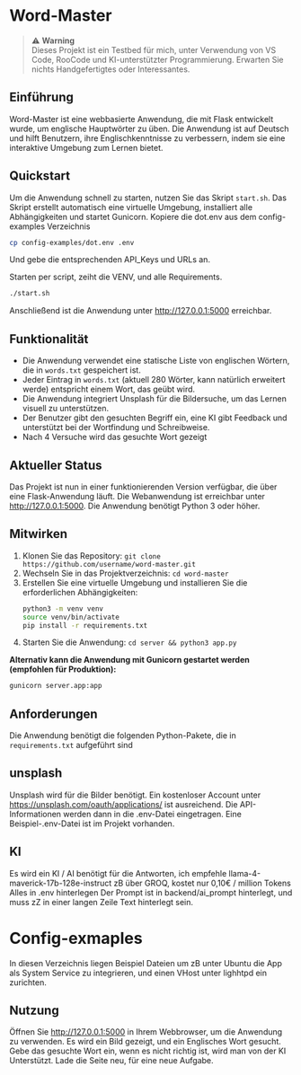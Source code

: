 # Word-Master

> ⚠️ **Warning**  
> Dieses Projekt ist ein Testbed für mich, unter Verwendung von VS Code, RooCode und KI-unterstützter Programmierung.
> Erwarten Sie nichts Handgefertigtes oder Interessantes.

## Einführung
Word-Master ist eine webbasierte Anwendung, die mit Flask entwickelt wurde, um englische Hauptwörter zu üben. Die Anwendung ist auf Deutsch und hilft Benutzern, ihre Englischkenntnisse zu verbessern, indem sie eine interaktive Umgebung zum Lernen bietet.

## Quickstart
Um die Anwendung schnell zu starten, nutzen Sie das Skript `start.sh`. Das Skript erstellt automatisch eine virtuelle Umgebung, installiert alle Abhängigkeiten und startet Gunicorn.
Kopiere die dot.env aus dem config-examples Verzeichnis 
```bash
cp config-examples/dot.env .env
```
Und gebe die entsprechenden API_Keys und URLs an.

Starten per script, zeiht die VENV, und alle Requirements.

```bash
./start.sh
```

Anschließend ist die Anwendung unter http://127.0.0.1:5000 erreichbar.

## Funktionalität
- Die Anwendung verwendet eine statische Liste von englischen Wörtern, die in `words.txt` gespeichert ist.
- Jeder Eintrag in `words.txt` (aktuell 280 Wörter, kann natürlich erweitert werde) entspricht einem Wort, das geübt wird.
- Die Anwendung integriert Unsplash für die Bildersuche, um das Lernen visuell zu unterstützen.
 - Der Benutzer gibt den gesuchten Begriff ein, eine KI gibt Feedback und unterstützt bei der Wortfindung und Schreibweise.
 - Nach 4 Versuche wird das gesuchte Wort gezeigt

## Aktueller Status
Das Projekt ist nun in einer funktionierenden Version verfügbar, die über eine Flask-Anwendung läuft. Die Webanwendung ist erreichbar unter http://127.0.0.1:5000. Die Anwendung benötigt Python 3 oder höher.

## Mitwirken  
1. Klonen Sie das Repository: `git clone https://github.com/username/word-master.git`
2. Wechseln Sie in das Projektverzeichnis: `cd word-master`
3. Erstellen Sie eine virtuelle Umgebung und installieren Sie die erforderlichen Abhängigkeiten:
   ```bash
   python3 -m venv venv
   source venv/bin/activate
   pip install -r requirements.txt
   ```
4. Starten Sie die Anwendung: `cd server && python3 app.py`

**Alternativ kann die Anwendung mit Gunicorn gestartet werden (empfohlen für Produktion):**

```bash
gunicorn server.app:app
```

## Anforderungen
Die Anwendung benötigt die folgenden Python-Pakete, die in `requirements.txt` aufgeführt sind

## unsplash
Unsplash wird für die Bilder benötigt.
Ein kostenloser Account unter https://unsplash.com/oauth/applications/ ist ausreichend.
Die API-Informationen werden dann in die .env-Datei eingetragen.
Eine Beispiel-.env-Datei ist im Projekt vorhanden.

## KI
Es wird ein KI / AI benötigt für die Antworten, ich empfehle llama-4-maverick-17b-128e-instruct zB über GROQ, kostet nur 0,10€ / million Tokens
Alles in .env hinterlegen
Der Prompt ist in backend/ai_prompt hinterlegt, und muss zZ in einer langen Zeile Text hinterlegt sein.

# Config-exmaples
In diesen Verzeichnis liegen Beispiel Dateien um zB unter Ubuntu die App als System Service zu integrieren, und einen VHost unter lighhtpd ein zurichten.

## Nutzung
Öffnen Sie http://127.0.0.1:5000 in Ihrem Webbrowser, um die Anwendung zu verwenden. 
Es wird ein Bild gezeigt, und ein Englisches Wort gesucht.
Gebe das gesuchte Wort ein, wenn es nicht richtig ist, wird man von der KI Unterstützt.
Lade die Seite neu, für eine neue Aufgabe.